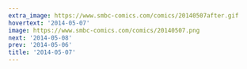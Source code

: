 ```yaml
---
extra_image: https://www.smbc-comics.com/comics/20140507after.gif
hovertext: '2014-05-07'
image: https://www.smbc-comics.com/comics/20140507.png
next: '2014-05-08'
prev: '2014-05-06'
title: '2014-05-07'
---
```

